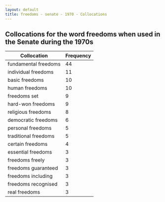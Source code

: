 ```yaml
---
layout: default
title: freedoms - senate - 1970 - Collocations
---
```

## Collocations for the word **freedoms** when used in the Senate during the 1970s

| Collocation | Frequency |
|--------------|----------------|
|fundamental freedoms|44|
|individual freedoms|11|
|basic freedoms|10|
|human freedoms|10|
|freedoms set|9|
|hard-won freedoms|9|
|religious freedoms|8|
|democratic freedoms|6|
|personal freedoms|5|
|traditional freedoms|5|
|certain freedoms|4|
|essential freedoms|3|
|freedoms freely|3|
|freedoms guaranteed|3|
|freedoms including|3|
|freedoms recognised|3|
|real freedoms|3|
